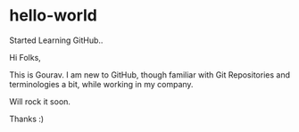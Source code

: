 # hello-world
Started Learning GitHub..

Hi Folks,

This is Gourav. I am new to GitHub, though familiar with Git Repositories and terminologies a bit, while working in my company.

Will rock it soon.

Thanks :)
